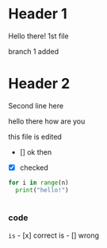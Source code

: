 # Header 1
Hello there! 1st file 

branch 1 added
# Header 2
Second line here

hello there how are you

this file is edited

- [] ok then
- [x] checked
```python
for i in range(n)
  print("hello!")
  
  ```
 ### code
 `is` - [x] correct 
 is - [] wrong
 
